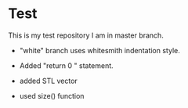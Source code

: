 Test
====

This is my test repository
I am in master branch.

- "white" branch uses whitesmith indentation style.

- Added "return 0 " statement.

- added STL vector

- used size() function